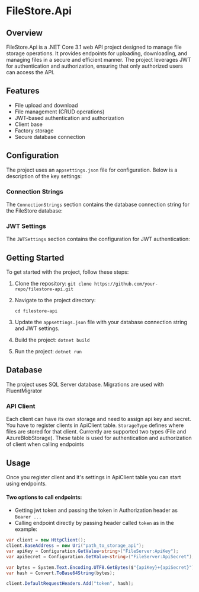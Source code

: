 # FileStore.Api

## Overview
FileStore.Api is a .NET Core 3.1 web API project designed to manage file storage operations. It provides endpoints for uploading, downloading, and managing files in a secure and efficient manner. The project leverages JWT for authentication and authorization, ensuring that only authorized users can access the API.

## Features
- File upload and download
- File management (CRUD operations)
- JWT-based authentication and authorization
- Client base
- Factory storage
- Secure database connection

## Configuration
The project uses an `appsettings.json` file for configuration. Below is a description of the key settings:

### Connection Strings
The `ConnectionStrings` section contains the database connection string for the FileStore database:


### JWT Settings
The `JWTSettings` section contains the configuration for JWT authentication:


## Getting Started
To get started with the project, follow these steps:

1. Clone the repository:
`git clone https://github.com/your-repo/filestore-api.git`


2. Navigate to the project directory:

   `cd filestore-api`

3. Update the `appsettings.json` file with your database connection string and JWT settings.

4. Build the project:
`dotnet build`

5. Run the project:
`dotnet run`

## Database
The project uses SQL Server database. Migrations are used with FluentMigrator

### API Client
Each client can have its own storage and need to assign api key and secret. You have to register clients in ApiClient table. `StorageType` defines where files are stored for that client. Currently are supported two types (File and AzureBlobStorage). These table is used for authentication and authorization of client when calling endpoints

## Usage
Once you register client and it's settings in ApiClient table you can start using endpoints. 

#### Two options to call endpoints:
- Getting jwt token and passing the token in Authorization header as `Bearer ...`
- Calling endpoint directly by passing header called `token` as in the example:
```csharp
var client = new HttpClient();
client.BaseAddress = new Uri("path_to_storage_api");
var apiKey = Configuration.GetValue<string>("FileServer:ApiKey");
var apiSecret = Configuration.GetValue<string>("FileServer:ApiSecret");

var bytes = System.Text.Encoding.UTF8.GetBytes($"{apiKey}+{apiSecret}");
var hash = Convert.ToBase64String(bytes);

client.DefaultRequestHeaders.Add("token", hash);
```